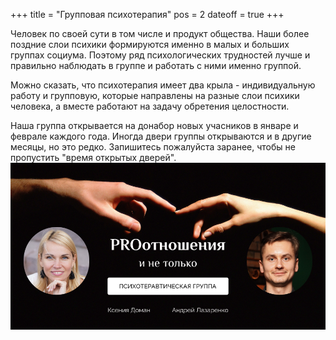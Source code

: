 +++
title = "Групповая психотерапия"
pos = 2
dateoff = true
+++

Человек по своей сути в том числе и продукт общества. Наши более поздние слои психики формируются именно в малых и больших группах социума. Поэтому ряд психологических трудностей лучше и правильно наблюдать в группе и работать с ними именно группой.

Можно сказать, что психотерапия имеет два крыла - индивидуальную работу и групповую, которые направлены на разные слои психики человека, а вместе работают на задачу обретения целостности.

<!--more-->

Наша группа открывается на донабор новых учасников в январе и феврале каждого года. Иногда двери группы открываются и в другие месяцы, но это редко. Запишитесь пожалуйста заранее, чтобы не пропустить "время открытых дверей".
![Банер группы](/images/pro-rel.png)
